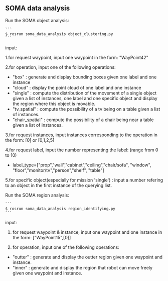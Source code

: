 SOMA data analysis 
------------------
Run the SOMA object analysis:

    ```
    $ rosrun soma_data_analysis object_clustering.py 
    ```
input:

1.for request waypoint, input one waypoint in the form: "WayPoint42"

2.for operation, input one of the following operations:
  * "box"    :  generate and display bounding boxes given one label and one instance
  * "cloud"  :  display the point cloud of one label and one instance
  * "single" :  compute the distribution of the movement of a single object given a list of instances, one label and one specific object and display the region where this object is movable.
  * "tv_spatial" : compute the possibility of a tv being on a table given a list of instances.
  * "chair_spatial" : compute the possibility of a chair being near a table given a list of instances.

3.for request instances, input instances corresponding to the operation in the form: [0] or [0,1,2,5]

4.for request label, input the number representing the label: (range from 0 to 10)

   * label_type=["prop","wall","cabinet","ceiling","chair/sofa", "window", "floor","monitor/tv","person","shelf", "table"]

5.for specific object(especially for mission 'single') : input a number refering to an object in the first instance of the querying list.

Run the SOMA region analysis:

    ```
    $ rosrun soma_data_analysis region_identifying.py 
    ```
input:

1. for request waypoint & instance, input one waypoint and one instance in the form: ["WayPoint15",[0]]

2. for operation, input one of the following operations: 
  * "outter"    :  generate and display the outter region given one waypoint and instance.
  * "inner"     :  generate and display the region that robot can move freely given one waypoint and    instance.

